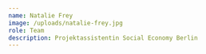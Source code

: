 ```yaml
---
name: Natalie Frey
image: /uploads/natalie-frey.jpg
role: Team
description: Projektassistentin Social Economy Berlin
---
```

